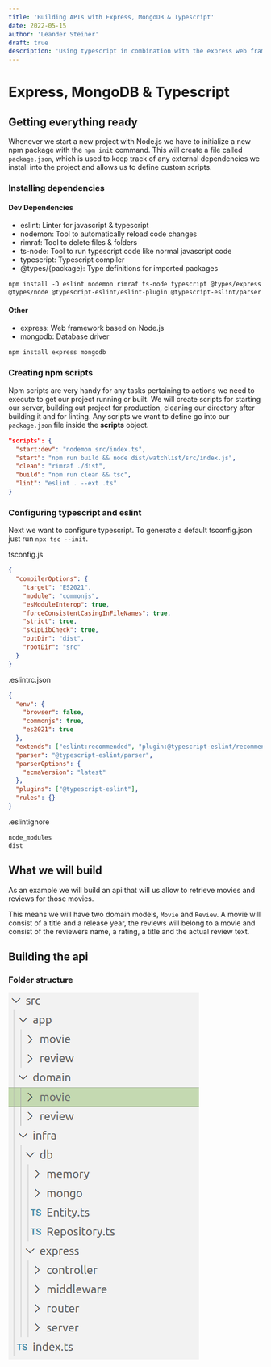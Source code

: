 ```yaml
---
title: 'Building APIs with Express, MongoDB & Typescript'
date: 2022-05-15
author: 'Leander Steiner'
draft: true
description: 'Using typescript in combination with the express web framework to build apis storing data in mongodb'
---
```


# Express, MongoDB & Typescript

## Getting everything ready

Whenever we start a new project with Node.js we have to initialize a new npm package with the `npm init` command.
This will create a file called `package.json`, which is used to keep track of any external dependencies we install into the project and allows us to define custom scripts.

### Installing dependencies

#### Dev Dependencies

- eslint: Linter for javascript & typescript
- nodemon: Tool to automatically reload code changes
- rimraf: Tool to delete files & folders
- ts-node: Tool to run typescript code like normal javascript code
- typescript: Typescript compiler
- @types/{package}: Type definitions for imported packages

```
npm install -D eslint nodemon rimraf ts-node typescript @types/express @types/node @typescript-eslint/eslint-plugin @typescript-eslint/parser
```

#### Other

- express: Web framework based on Node.js
- mongodb: Database driver

```
npm install express mongodb
```

### Creating npm scripts

Npm scripts are very handy for any tasks pertaining to actions we need to execute to get our project running or built.
We will create scripts for starting our server, building out project for production, cleaning our directory after building it and for linting. Any scripts we want to define go into our `package.json` file inside the **scripts** object.

```json
"scripts": {
  "start:dev": "nodemon src/index.ts",
  "start": "npm run build && node dist/watchlist/src/index.js",
  "clean": "rimraf ./dist",
  "build": "npm run clean && tsc",
  "lint": "eslint . --ext .ts"
}
```

### Configuring typescript and eslint

Next we want to configure typescript. To generate a default tsconfig.json just run `npx tsc --init`.

tsconfig.js

```json
{
  "compilerOptions": {
    "target": "ES2021",
    "module": "commonjs",
    "esModuleInterop": true,
    "forceConsistentCasingInFileNames": true,
    "strict": true,
    "skipLibCheck": true,
    "outDir": "dist",
    "rootDir": "src"
  }
}
```

.eslintrc.json

```json
{
  "env": {
    "browser": false,
    "commonjs": true,
    "es2021": true
  },
  "extends": ["eslint:recommended", "plugin:@typescript-eslint/recommended"],
  "parser": "@typescript-eslint/parser",
  "parserOptions": {
    "ecmaVersion": "latest"
  },
  "plugins": ["@typescript-eslint"],
  "rules": {}
}
```

.eslintignore

```
node_modules
dist
```

## What we will build

As an example we will build an api that will us allow to retrieve movies and reviews for those movies.

This means we will have two domain models, `Movie` and `Review`.
A movie will consist of a title and a release year, the reviews will belong to a movie and consist of the reviewers name, a rating, a title and the actual review text.

## Building the api

### Folder structure

![test](../../static/img/folders.png)